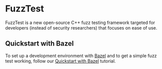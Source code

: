 # FuzzTest

FuzzTest is a new open-source C++ fuzz testing framework targeted for developers
(instead of security researchers) that focuses on ease of use.

## Quickstart with Bazel

To set up a development environment with [Bazel](https://bazel.build/) and to
get a simple fuzz test working, follow our
[Quickstart with Bazel](doc/quickstart-bazel.md) tutorial.
